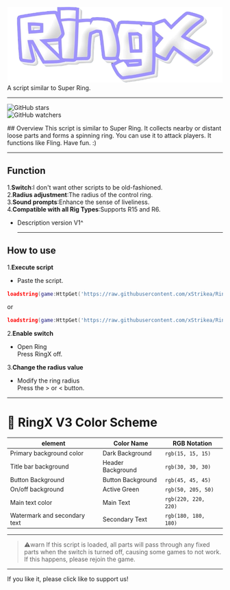 ![logo](image/logo.png)
A script similar to Super Ring.  

---

![GitHub stars](https://img.shields.io/github/stars/xStrikea/RingX?style=social)  
![GitHub watchers](https://img.shields.io/github/watchers/xStrikea/RingX?style=social)
</div>
## Overview  
This script is similar to Super Ring. It collects nearby or distant loose parts and forms a spinning ring. You can use it to attack players. It functions like Fling. Have fun.    :)  

  ---
  
## Function  
1.**Switch**:I don't want other scripts to be old-fashioned.  
2.**Radius adjustment**:The radius of the control ring.  
3.**Sound prompts**:Enhance the sense of liveliness.  
4.**Compatible with all Rig Types**:Supports R15 and R6.  
- Description version V1^  

  ---

## How to use  
1.**Execute script**  
- Paste the script.  
```lua
loadstring(game:HttpGet('https://raw.githubusercontent.com/xStrikea/RingX/refs/heads/main/deta/V4/RingX.lua'))()
```  
or
```lua
loadstring(game:HttpGet('https://raw.githubusercontent.com/xStrikea/RingX/refs/heads/main/deta/executor/RingX.lua'))()
```
  
2.**Enable switch**  
- Open Ring  
Press RingX off.  
  
3.**Change the radius value**  
- Modify the ring radius  
Press the > or < button.  

---

# 🎨 RingX V3 Color Scheme

| element              | Color Name        | RGB Notation         |
|-----------------------|------------------|----------------------|
| Primary background color            | Dark Background  | `rgb(15, 15, 15)`     |
| Title bar background            | Header Background| `rgb(30, 30, 30)`     |
| Button Background              | Button Background| `rgb(45, 45, 45)`     |
| On/off background          | Active Green     | `rgb(50, 205, 50)`    |
| Main text color             | Main Text        | `rgb(220, 220, 220)`  |
| Watermark and secondary text        | Secondary Text   | `rgb(180, 180, 180)`  |

---

> ⚠️warn
>If this script is loaded, all parts will pass through any fixed parts when the switch is turned off, causing some games to not work. If this happens, please rejoin the game.

---

If you like it, please click like to support us!


